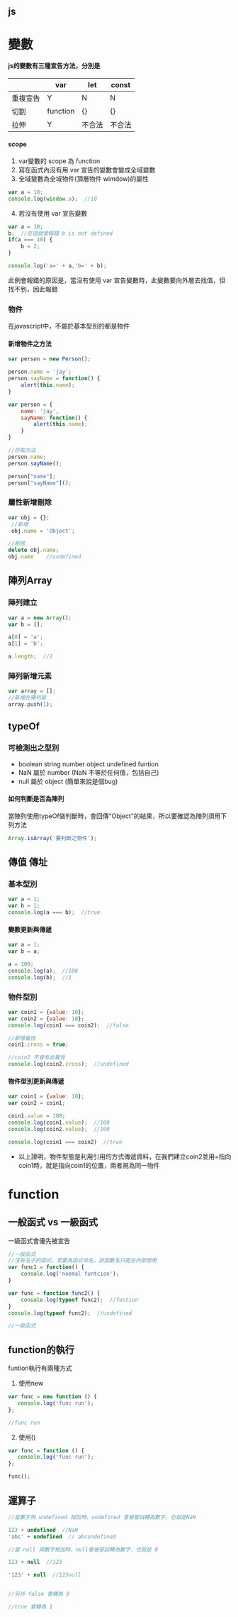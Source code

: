 ## js
# 變數
#### js的變數有三種宣告方法，分別是
|        | var | let | const |
|--------|-----|-----|-------|
|重複宣告 |  Y  |  N  |  N    |
|切割    | function | {} | {} |
|拉伸   | Y     | 不合法 | 不合法 |

#### scope
1. var變數的 scope 為 function
2. 寫在函式內沒有用 var 宣告的變數會變成全域變數
3. 全域變數為全域物件(頂層物件 wimdow)的屬性
```js
var a = 10;
console.log(window.a);  //10
```
4. 若沒有使用 var 宣告變數
```js
var a = 10;
b;  //在這就會報錯 b is not defined
if(a === 10) {
    b = 2;
}

console.log('a=' + a,'b=' + b);
```
此例會報錯的原因是，當沒有使用 var 宣告變數時，此變數要向外層去找值，但找不到，因此報錯
### 物件
在javascript中，不屬於基本型別的都是物件
#### 新增物件之方法
```js
var person = new Person();

person.name = 'jay';
person.sayName = function() {
    alert(this.name);
}
```
```js
var person = {
    name: 'jay',
    sayName: function() {
        alert(this.name);
    }
}

//存取方法
person.name;
person.sayName();

person["name"];
person["sayName"]();
```
 
 ### 屬性新增刪除
```js
var obj = {};
 //新增
 obj.name = 'Object';

//刪除
delete obj.name;
obj.name    //undefined
 ```

 ## 陣列Array
 ### 陣列建立
 ```js
 var a = new Array();
 var b = [];

 a[0] = 'a';
 a[1] = 'b';

 a.length;  //2
 ```
 ### 陣列新增元素
 ```js
var array = [];
//新增在陣列尾
array.push(1);
 ```

 ## typeOf
 ### 可檢測出之型別
- boolean  string  number  object undefined funtion
- NaN 屬於 number (NaN 不等於任何值，包括自己)
- null 屬於 object (簡單來說是個bug)
#### 如何判斷是否為陣列
當陣列使用typeOf做判斷時，會回傳"Object"的結果，所以要確認為陣列須用下列方法
```js
Array.isArray('要判斷之物件');
```

## 傳值 傳址
### 基本型別
```js
var a = 1;
var b = 1;
console.log(a === b);  //true
```

#### 變數更新與傳遞
```js
var a = 1;
var b = a;

a = 100;
console.log(a);  //100
console.log(b);  //1
```

### 物件型別
```js
var coin1 = {value: 10};
var coin2 = {value: 10};
console.log(coin1 === coin2);  //false

//新增屬性
coin1.cross = true;

//coin2 不會有此屬性
console.log(coin2.cross);  //undefined
```
 
 #### 物件型別更新與傳遞
 ```js
var coin1 = {value: 10};
var coin2 = coin1;

coin1.value = 100;
console.log(coin1.value);  //100
console.log(coin2.value);  //100

console.log(coin1 === coin2)  //true
 ```
 - 以上證明，物件型態是利用引用的方式傳遞資料，在我們建立coin2並用=指向coin1時，就是指向coin1的位置，兩者視為同一物件

# function
## 一般函式 vs 一級函式
一級函式會優先被宣告
```js
//一般函式
//沒有名子的函式，若要為函式命名，該函數名只能在內部使用
var func1 = function() {
    console.log('noemal funtcion');
}

var func = function func2() {
    console.log(typeof func2);  //funtion
}
console.log(typeof func2);  //undefined

//一級函式

```
 ## function的執行
 funtion執行有兩種方式
 1. 使用new
 ```js
var func = new function () {
    console.log('func run');
};

//func run

 ```
2. 使用()
 ```js
var func = function () {
    console.log('func run');
};

func();
 ```

 ## 運算子
 ```js
//當數字與 undefined 相加時，undefined 會被嘗試轉為數字，也就是NaN

123 + undefined  //NaN
'abc' + undefined  // abcundefined

//當 null 與數字相加時，null會被嘗試轉為數字，也就是 0

123 + null  //123

'123' + null  //123null


//另外 false 會轉為 0

//true 會轉為 1
 ```
